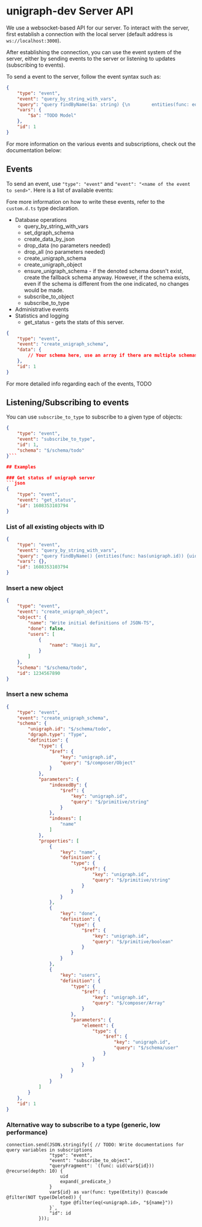 # unigraph-dev Server API

We use a websocket-based API for our server. To interact with the server, first establish a connection with the local server (default address is `ws://localhost:3000`).

After establishing the connection, you can use the event system of the server, either by sending events to the server or listening to updates (subscribing to events).

To send a event to the server, follow the event syntax such as:

```json
{
    "type": "event",
    "event": "query_by_string_with_vars",
    "query": "query findByName($a: string) {\n        entities(func: eq(name, $a)) {\n          uid\n          name\n          definition @filter(eq(name, \"Owner\")) {\n            name\n          }\n          otherField {\n            notDefined\n          }\n        }\n      }",
    "vars": {
        "$a": "TODO Model"
    },
    "id": 1
}
```

For more information on the various events and subscriptions, check out the documentation below:

## Events

To send an event, use `"type": "event"` and `"event": "<name of the event to send>"`. Here is a list of available events:

Fore more information on how to write these events, refer to the `custom.d.ts` type declaration.

- Database operations
    * query_by_string_with_vars
    * set_dgraph_schema
    * create_data_by_json
    * drop_data (no parameters needed)
    * drop_all (no parameters needed)
    * create_unigraph_schema
    * create_unigraph_object
    * ensure_unigraph_schema - if the denoted schema doesn't exist, create the fallback schema anyway. However, if the schema exists, even if the schema is different from the one indicated, no changes would be made.
    * subscribe_to_object
    * subscribe_to_type
- Administrative events
- Statistics and logging
    * get_status - gets the stats of this server.

```json
{
    "type": "event",
    "event": "create_unigraph_schema",
    "data": {
        // Your schema here, use an array if there are multiple schemas
    },
    "id": 1
}
```

For more detailed info regarding each of the events, TODO

## Listening/Subscribing to events

You can use `subscribe_to_type` to subscribe to a given type of objects:
```json
{
    "type": "event",
    "event": "subscribe_to_type",
    "id": 1,
    "schema": "$/schema/todo"
}```

## Examples

### Get status of unigraph server
```json
{
    "type": "event",
    "event": "get_status",
    "id": 1608353103794
}
```

### List of all existing objects with ID
```json
{
    "type": "event",
    "event": "query_by_string_with_vars",
    "query": "query findByName() {entities(func: has(unigraph.id)) {uid expand(_predicate_) { uid expand(_predicate_)}}}",
    "vars": {},
    "id": 1608353103794
}
```

### Insert a new object
```json
{
    "type": "event",
    "event": "create_unigraph_object",
    "object": {
        "name": "Write initial definitions of JSON-TS",
        "done": false,
        "users": [
            {
                "name": "Haoji Xu",
            }
        ]
    },
    "schema": "$/schema/todo",
    "id": 1234567890
}
```

### Insert a new schema
```json
{
    "type": "event",
    "event": "create_unigraph_schema",
    "schema": {
        "unigraph.id": "$/schema/todo",
        "dgraph.type": "Type",
        "definition": {
            "type": {
                "$ref": {
                    "key": "unigraph.id",
                    "query": "$/composer/Object"
                }
            },
            "parameters": {
                "indexedBy": {
                    "$ref": {
                        "key": "unigraph.id",
                        "query": "$/primitive/string"
                    }
                },
                "indexes": [
                    "name"
                ]
            },
            "properties": [
                {
                    "key": "name",
                    "definition": {
                        "type": {
                            "$ref": {
                                "key": "unigraph.id",
                                "query": "$/primitive/string"
                            }
                        }
                    }
                },
                {
                    "key": "done",
                    "definition": {
                        "type": {
                            "$ref": {
                                "key": "unigraph.id",
                                "query": "$/primitive/boolean"
                            }
                        }
                    }
                },
                {
                    "key": "users",
                    "definition": {
                        "type": {
                            "$ref": {
                                "key": "unigraph.id",
                                "query": "$/composer/Array"
                            }
                        },
                        "parameters": {
                            "element": {
                                "type": {
                                    "$ref": {
                                        "key": "unigraph.id",
                                        "query": "$/schema/user"
                                    }
                                }
                            }
                        }
                    }
                }
            ]
        }
    },
    "id": 1
}
```

### Alternative way to subscribe to a type (generic, low performance)
```
connection.send(JSON.stringify({ // TODO: Write documentations for query variables in subscriptions
                "type": "event",
                "event": "subscribe_to_object",
                "queryFragment": `(func: uid(var${id})) @recurse(depth: 10) {
                    uid 
                    expand(_predicate_) 
                }
                var${id} as var(func: type(Entity)) @cascade @filter(NOT type(Deleted)) {
                    type @filter(eq(<unigraph.id>, "${name}"))
                }`,
                "id": id
            }));
```